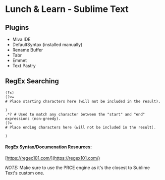 # Lunch & Learn - Sublime Text

## Plugins
* Miva IDE
* DefaultSyntax (installed manually)
* Rename Buffer
* Tabr
* Emmet
* Text Pastry

## RegEx Searching
```
(?x)
(?<=
# Place starting characters here (will not be included in the result).

)
.*? # Used to match any character between the "start" and "end" expressions (non-greedy).
(?=
# Place ending characters here (will not be included in the result).

)
```
#### RegEx Syntax/Documenation Resources:
[https://regex101.com/](https://regex101.com/)

*NOTE:* Make sure to use the PRCE engine as it's the closest to Sublime Text's custom one.